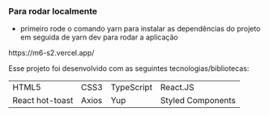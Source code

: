 ### Para rodar localmente

* primeiro rode o comando yarn para instalar as dependências do projeto em seguida de yarn dev para rodar a aplicação

<div>
https://m6-s2.vercel.app/
</div>

Esse projeto foi desenvolvido com as seguintes tecnologias/bibliotecas:


<table border="0">
 <tr>
<td> HTML5</td>
<td> CSS3</td>
<td> TypeScript</td>
<td> React.JS</td>


 </tr>
 <tr>
<td> React hot-toast</td>
<td> Axios</td>
<td> Yup</td>
<td> Styled Components</td>
 </tr>
</table>
